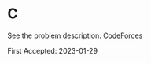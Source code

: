 # C

See the problem description. [CodeForces][1]

First Accepted: 2023-01-29

[1]: <https://codeforces.com/problemset/problem/1772/C> "Problem Webpage"
